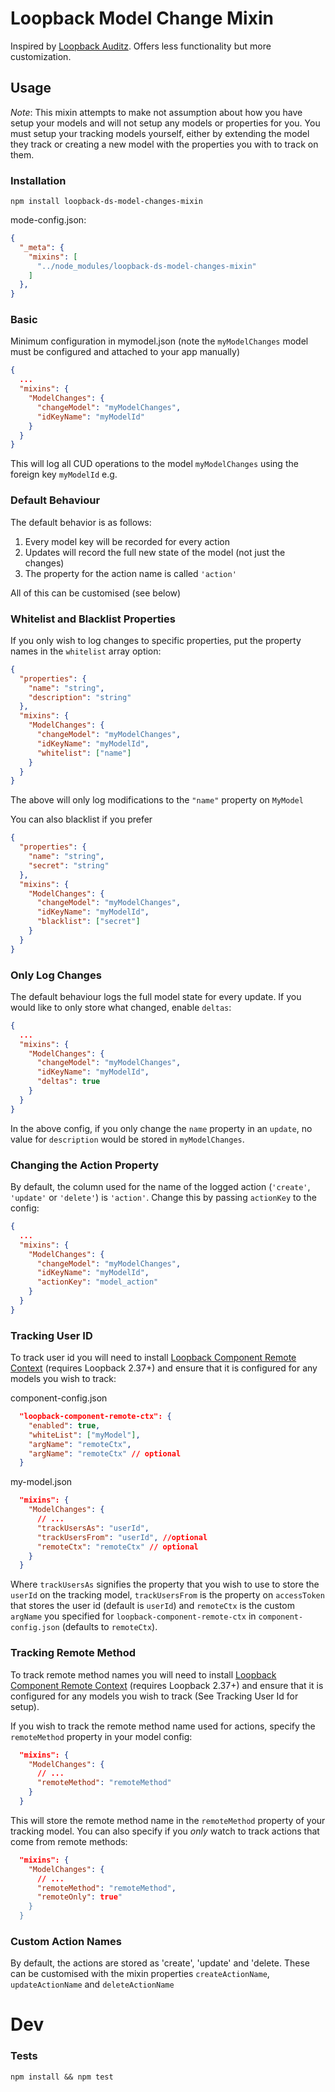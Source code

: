 # Loopback Model Change Mixin

Inspired by [Loopback Auditz](https://github.com/jouke/loopback-auditz). Offers less functionality but more customization.

## Usage

*Note*: This mixin attempts to make not assumption about how you have setup your models and will not setup any models or properties for you. You must setup your tracking models yourself, either by extending the model they track or creating a new model with the properties you with to track on them.

### Installation

`npm install loopback-ds-model-changes-mixin`

mode-config.json:

```json
{
  "_meta": {
    "mixins": [
      "../node_modules/loopback-ds-model-changes-mixin"
    ]
  },
}
```

### Basic

Minimum configuration in mymodel.json (note the `myModelChanges` model must be configured and attached to your app manually)

```json
{
  ...
  "mixins": {
    "ModelChanges": {
      "changeModel": "myModelChanges",
      "idKeyName": "myModelId"
    }
  }
}
```

This will log all CUD operations to the model `myModelChanges` using the foreign key `myModelId` e.g.

### Default Behaviour

The default behavior is as follows:

1. Every model key will be recorded for every action
2. Updates will record the full new state of the model (not just the changes)
3. The property for the action name is called `'action'`

All of this can be customised (see below)

### Whitelist and Blacklist Properties

If you only wish to log changes to specific properties, put the property names in the `whitelist` array option:

```json
{
  "properties": {
    "name": "string",
    "description": "string"
  },
  "mixins": {
    "ModelChanges": {
      "changeModel": "myModelChanges",
      "idKeyName": "myModelId",
      "whitelist": ["name"]
    }
  }
}
```

The above will only log modifications to the `"name"` property on `MyModel`

You can also blacklist if you prefer

```json
{
  "properties": {
    "name": "string",
    "secret": "string"
  },
  "mixins": {
    "ModelChanges": {
      "changeModel": "myModelChanges",
      "idKeyName": "myModelId",
      "blacklist": ["secret"]
    }
  }
}
```

### Only Log Changes

The default behaviour logs the full model state for every update. If you would like to only store what changed, enable `deltas`:

```json
{
  ...
  "mixins": {
    "ModelChanges": {
      "changeModel": "myModelChanges",
      "idKeyName": "myModelId",
      "deltas": true
    }
  }
}
```

In the above config, if you only change the `name` property in an `update`, no value for `description` would be stored in `myModelChanges`.

### Changing the Action Property

By default, the column used for the name of the logged action (`'create'`, `'update'` or `'delete'`) is `'action'`. Change this by passing `actionKey` to the config:

```json
{
  ...
  "mixins": {
    "ModelChanges": {
      "changeModel": "myModelChanges",
      "idKeyName": "myModelId",
      "actionKey": "model_action"
    }
  }
}
```


### Tracking User ID

To track user id you will need to install [Loopback Component Remote Context](https://github.com/snowyu/loopback-component-remote-ctx.js) (requires Loopback 2.37+) and ensure that it is configured for any models you wish to track:

component-config.json

```json
  "loopback-component-remote-ctx": {
    "enabled": true,
    "whiteList": ["myModel"],
    "argName": "remoteCtx",
    "argName": "remoteCtx" // optional
  }
```

my-model.json

```json
  "mixins": {
    "ModelChanges": {
      // ...
      "trackUsersAs": "userId",
      "trackUsersFrom": "userId", //optional
      "remoteCtx": "remoteCtx" // optional
    }
  }
```

Where `trackUsersAs` signifies the property that you wish to use to store the `userId` on the tracking model, `trackUsersFrom` is the property on `accessToken` that stores the user id (default is `userId`) and `remoteCtx` is the custom
`argName` you specified for `loopback-component-remote-ctx` in `component-config.json` (defaults to `remoteCtx`).

### Tracking Remote Method

To track remote method names you will need to install [Loopback Component Remote Context](https://github.com/snowyu/loopback-component-remote-ctx.js) (requires Loopback 2.37+) and ensure that it is configured for any models you wish to track (See Tracking User Id for setup).

If you wish to track the remote method name used for actions, specify the `remoteMethod` property in your model config:

```json
  "mixins": {
    "ModelChanges": {
      // ...
      "remoteMethod": "remoteMethod"
    }
  }
```

This will store the remote method name in the `remoteMethod` property of your tracking model. You can also specify if you _only_ watch to track actions that come from remote methods:

```json
  "mixins": {
    "ModelChanges": {
      // ...
      "remoteMethod": "remoteMethod",
      "remoteOnly": true"
    }
  }
```

### Custom Action Names

By default, the actions are stored as 'create', 'update' and 'delete. These can be customised with the mixin properties `createActionName`, `updateActionName` and `deleteActionName`

# Dev

### Tests

`npm install && npm test`
